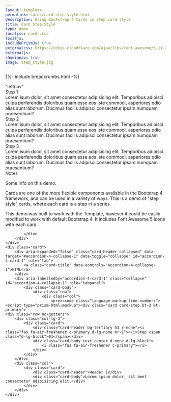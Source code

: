 ```yaml
---
layout: template
permalink: cards/card-step-style.html
description: Using Bootstrap 4 Cards in Step card style
title: Card Step Style
type: demo
localcss: cards.css
localjs:
includePrismJs: true
externalcss: https://cdnjs.cloudflare.com/ajax/libs/font-awesome/5.11.2/css/all.min.css
externaljs:
showinnav: true
image: step_style.jpg
---
```


{%- include breadcrumbs.html -%}

<div class="container">
	<div class="row">
		<div class="col-lg-3 d-none d-lg-block border">
			"leftnav"
		</div>
		<div class="col-lg-9">
			<div class="row mb-3">
				<div class="col px-0 px-lg-3">
					<div class="card card-step bt-3 bt-primary">
						<div class="row no-gutters">
							<div class="col-lg-3">
								<div class="card">
									<div class="card-body text-center d-none d-lg-block">
										<i class="fas fa-air-freshener c-primary"></i>
									</div>
								</div>
							</div>
							<div class="col">
								<div class="card">
									<div class="card-header">Step 1</div>
									<div class="card-body">Lorem isum dolor, sit amet consectetur adipisicing elit. Temporibus adipisci culpa perferendis doloribus quam esse eos iste commodi, asperiores odio alias sunt laborum. Ducimus facilis adipisci consectetur ipsam numquam praesentium?</div>
								</div>
							</div>
						</div>
					</div>
				</div>
			</div>
			<div class="row mb-3">
				<div class="col px-0 px-lg-3">
					<div class="card card-step bt-3 bt-primary">
						<div class="row no-gutters">
							<div class="col-lg-3">
								<div class="card">
									<div class="card-body text-center d-none d-lg-block">
										<i class="fas fa-drumstick-bite c-primary"></i>
									</div>
								</div>
							</div>
							<div class="col">
								<div class="card">
									<div class="card-header">Step 2</div>
									<div class="card-body">Lorem isum dolor, sit amet consectetur adipisicing elit. Temporibus adipisci culpa perferendis doloribus quam esse eos iste commodi, asperiores odio alias sunt laborum. Ducimus facilis adipisci consectetur ipsam numquam praesentium?</div>
								</div>
							</div>
						</div>
					</div>
				</div>
			</div>
			<div class="row mb-3">
				<div class="col px-0 px-lg-3">
					<div class="card card-step bt-3 bt-primary">
						<div class="row no-gutters">
							<div class="col-lg-3">
								<div class="card">
									<div class="card-body text-center d-none d-lg-block">
										<i class="fas fa-cat c-primary"></i>
									</div>
								</div>
							</div>
							<div class="col">
								<div class="card">
									<div class="card-header">Step 3</div>
									<div class="card-body">Lorem isum dolor, sit amet consectetur adipisicing elit. Temporibus adipisci culpa perferendis doloribus quam esse eos iste commodi, asperiores odio alias sunt laborum. Ducimus facilis adipisci consectetur ipsam numquam praesentium?</div>
								</div>
							</div>
						</div>
					</div>
				</div>
			</div>
		</div>
	</div>
</div>
<div aria-multiselectable="true" class="accordion indicator-plus accordion-white mb-3 mt-3" id="accordion-4" role="tabpanel">
	<div class="card">
		<div aria-expanded="false" class="card-header collapsed" data-target="#accordion-4-collapse-3" data-toggle="collapse" id="accordion-4-card-3" role="tab">
			<a class="card-title" data-controls="accordion-4-collapse-3">Notes</a>
		</div>
		<div aria-labelledby="accordion-4-card-3" class="collapse show" id="accordion-4-collapse-3" role="tabpanel">
			<div class="card-body">
				<p>Some info on this demo.</p>
				<p>Cards are one of the more flexible components available in the Bootstrap 4 framework, and can be used in a variety of ways. This is a demo of "step style" cards, where each card is a step in a series.</p>
				<p>This demo was built to work with the Template, however it could be easily modified to work with default Bootstrap 4. It includes Font Awesome 5 icons with each card.</p>

			</div>
		</div>
	</div>
	<div class="card">
		<div aria-expanded="false" class="card-header collapsed" data-target="#accordion-4-collapse-1" data-toggle="collapse" id="accordion-4-card-1" role="tab">
			<a class="card-title" data-controls="accordion-4-collapse-1">HTML</a>
		</div>
		<div aria-labelledby="accordion-4-card-1" class="collapse" id="accordion-4-collapse-1" role="tabpanel">
			<div class="card-body">
				<div class="row">
					<div class="col">
						<pre><code class="language-markup line-numbers"><script type="prism-html-markup"><div class="card card-step bt-3 bt-primary">
	<div class="row no-gutters">
		<div class="col-lg-3">
			<div class="card">
				<div class="card-header bg-tertiary h3 r-none"><i class="fas fa-air-freshener c-primary d-lg-none mr-1"></i>Step <span class="d-lg-block">01</span></div>
				<div class="card-body text-center d-none d-lg-block">
					<i class="fas fa-air-freshener c-primary"></i>
				</div>
			</div>
		</div>
		<div class="col">
			<div class="card">
				<div class="card-header">Header 1</div>
				<div class="card-body">Lorem ipsum dolor, sit amet consectetur adipisicing elit.</div>
			</div>
		</div>
	</div>
</div></script></code></pre>
					</div>
				</div>
			</div>
		</div>
	</div>
</div>
